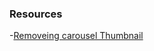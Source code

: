 ### Resources

-[Removeing carousel Thumbnail](https://stackoverflow.com/questions/64358616/how-can-i-remove-the-part-below-the-carousel)
